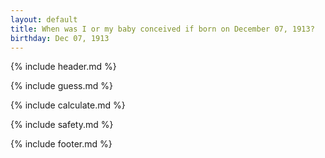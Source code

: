 ```yaml
---
layout: default
title: When was I or my baby conceived if born on December 07, 1913?
birthday: Dec 07, 1913
---
```


{% include header.md %}

{% include guess.md %}

{% include calculate.md %}

{% include safety.md %}

{% include footer.md %}



